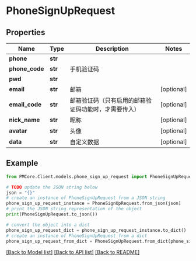 # PhoneSignUpRequest


## Properties

Name | Type | Description | Notes
------------ | ------------- | ------------- | -------------
**phone** | **str** |  | 
**phone_code** | **str** | 手机验证码 | 
**pwd** | **str** |  | 
**email** | **str** | 邮箱 | [optional] 
**email_code** | **str** | 邮箱验证码（只有启用的邮箱验证码功能时，才需要传入） | [optional] 
**nick_name** | **str** | 昵称 | [optional] 
**avatar** | **str** | 头像 | [optional] 
**data** | **str** | 自定义数据 | [optional] 

## Example

```python
from PMCore.Client.models.phone_sign_up_request import PhoneSignUpRequest

# TODO update the JSON string below
json = "{}"
# create an instance of PhoneSignUpRequest from a JSON string
phone_sign_up_request_instance = PhoneSignUpRequest.from_json(json)
# print the JSON string representation of the object
print(PhoneSignUpRequest.to_json())

# convert the object into a dict
phone_sign_up_request_dict = phone_sign_up_request_instance.to_dict()
# create an instance of PhoneSignUpRequest from a dict
phone_sign_up_request_from_dict = PhoneSignUpRequest.from_dict(phone_sign_up_request_dict)
```
[[Back to Model list]](../README.md#documentation-for-models) [[Back to API list]](../README.md#documentation-for-api-endpoints) [[Back to README]](../README.md)



